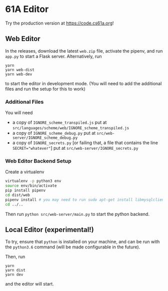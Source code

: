 # 61A Editor

Try the production version at https://code.cs61a.org!

## Web Editor
In the releases, download the latest `web.zip` file, activate the pipenv, and run `app.py` to start a Flask server. Alternatively, run
```
yarn
yarn web-dist
yarn web-dev
```
to start the editor in development mode. (You will need to add the additional files and run the setup for this to work)

### Additional Files

You will need
  - a copy of `IGNORE_scheme_transpiled.js` put at `src/languages/scheme/web/IGNORE_scheme_transpiled.js`
  - a copy of `IGNORE_scheme_debug.py` put at `src/web-server/IGNORE_scheme_debug.py`
  - a copy of `IGNORE_secrets.py` [or failing that, a file that contains the line `SECRET="whatever"`] put at `src/web-server/IGNORE_secrets.py`


### Web Editor Backend Setup

Create a virtualenv

```sh
virtualenv -p python3 env
source env/bin/activate
pip install pipenv
cd dist/web
pipenv install # you may need to run sudo apt-get install libmysqlclient-dev or equivalent
cd ../..
```

Then run `python src/web-server/main.py` to start the python backend.

## Local Editor (experimental!)
To try, ensure that `python` is installed on your machine, and can be run with the `python3.6` command (will be made configurable in the future).

Then, run
```
yarn
yarn dist
yarn dev
```
and the editor will start.
